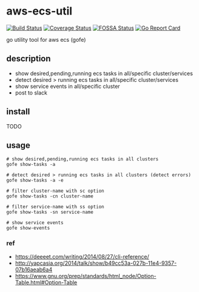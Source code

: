 # aws-ecs-util

[![Build Status](https://travis-ci.org/ntk1000/aws-ecs-util.svg?branch=master)](https://travis-ci.org/ntk1000/aws-ecs-util)
[![Coverage Status](https://coveralls.io/repos/github/ntk1000/aws-ecs-util/badge.svg?branch=master)](https://coveralls.io/github/ntk1000/aws-ecs-util?branch=master)
[![FOSSA Status](https://app.fossa.io/api/projects/git%2Bgithub.com%2Fntk1000%2Faws-ecs-util.svg?type=shield)](https://app.fossa.io/projects/git%2Bgithub.com%2Fntk1000%2Faws-ecs-util?ref=badge_shield)
[![Go Report Card](https://goreportcard.com/badge/github.com/ntk1000/aws-ecs-util)](https://goreportcard.com/report/github.com/ntk1000/aws-ecs-util)

go utility tool for aws ecs (gofe)

## description

* show desired,pending,running ecs tasks in all/specific cluster/services
* detect desired > running ecs tasks in all/specific cluster/services
* show service events in all/specific cluster
* post to slack

## install

TODO

## usage

```
# show desired,pending,running ecs tasks in all clusters
gofe show-tasks -a

# detect desired > running ecs tasks in all clusters (detect errors)
gofe show-tasks -a -e

# filter cluster-name with sc option
gofe show-tasks -cn cluster-name

# filter service-name with ss option
gofe show-tasks -sn service-name

# show service events
gofe show-events

```

### ref

* https://deeeet.com/writing/2014/08/27/cli-reference/
* http://yapcasia.org/2014/talk/show/b49cc53a-027b-11e4-9357-07b16aeab6a4
* https://www.gnu.org/prep/standards/html_node/Option-Table.html#Option-Table

